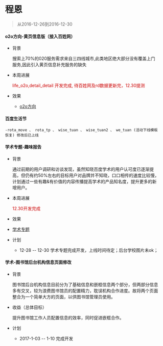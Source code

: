# 程恩

> 从2016-12-26到2016-12-30

#### o2o方向-黄页信息版（接入百姓网）

- 背景
    
    搜索上70%的020服务需求来自三四线城市,此类地区绝大部分没有覆盖上门服务,因此引入黄页信息补充服务的缺失

- 本周进展

    <p style="color:#c00">life_o2o,detail_detail 开发完成, 待百姓网及rd数据更新完，12.30提测</p>

- 效果
	- [o2o方向](http://cp01-ala-fe-col-1.epc.baidu.com:8003/s?word=%E5%8C%97%E4%BA%AC%E4%BF%9D%E6%B4%81%E6%B8%85%E6%B4%97&wiseus=10.103.62.33:3200)

	
####  百度生活节

    -rota_move 、 rota_tp 、 wise_tuan 、 wise_tuan2 、 we_tuan (活动下线模板恢复) 修改后已上线
	
#### 学术专题-趣味报告

- 背景

    通过前期的用户调研和访谈发现，虽然知晓百度学术的用户认可度已逐渐提高，但仍有约50%左右的目标用户对品牌并不知晓，口口相传的速度比较慢，计划通过一些有趣&有价值的内容传播提高学术的产品知名度，提升更多的新增用户。

- 本周进展

    <p style="color:#c00">12.30开发完成</p>
    
- 效果
	
- [学术专题](http://st01-spi-pubec1.st01.baidu.com:8008/u/topic)
    
- 计划
    - 12-28 -- 12-30  学术专题完成开发，上线时间待定；后台学校图片未ok；
    
#### 学术-图书馆后台机构信息页面修改

- 背景

    图书馆后台机构信息目前分为了基础信息和嵌框信息两个部分，但两部分信息多有交叉，较为浪费图书馆员的配置精力，耽误机构合作进度。故将两个页面整合为一个简单大方的页面，以供图书馆管理员使用。

- 收益（总体目标）

    提升图书馆工作人员配置信息的效率，同时促进嵌框合作。

- 计划
    - 2017-1-03 -- 1-10 完成开发


